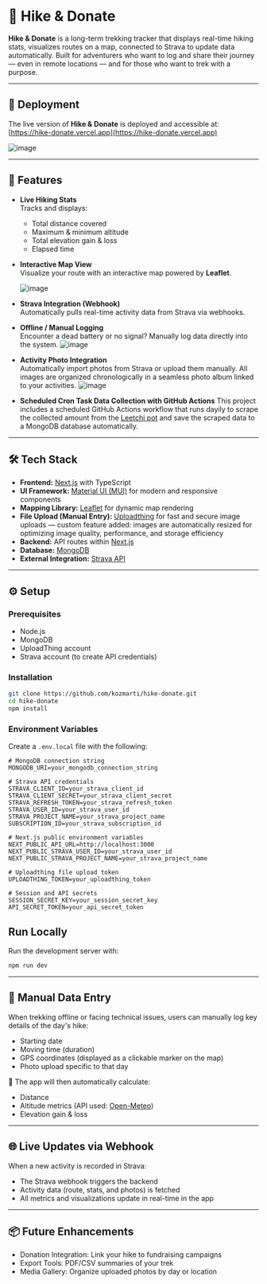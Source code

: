# 🥾 Hike & Donate

**Hike & Donate** is a long-term trekking tracker that displays real-time hiking stats, visualizes routes on a map, connected to Strava to update data automatically. Built for adventurers who want to log and share their journey — even in remote locations — and for those who want to trek with a purpose.

---
## 🚀 Deployment

The live version of **Hike & Donate** is deployed and accessible at:  
[https://hike-donate.vercel.app](https://hike-donate.vercel.app)

![image](https://github.com/user-attachments/assets/020df6bc-fe37-4c57-9723-2ae5141ad861)

---
## 🌄 Features

- **Live Hiking Stats**  
  Tracks and displays:  
  - Total distance covered  
  - Maximum & minimum altitude  
  - Total elevation gain & loss  
  - Elapsed time

- **Interactive Map View**  
  Visualize your route with an interactive map powered by **Leaflet**.

  ![image](https://github.com/user-attachments/assets/8a126634-0652-4b94-90e3-f5120e116525)


- **Strava Integration (Webhook)**  
  Automatically pulls real-time activity data from Strava via webhooks.

- **Offline / Manual Logging**  
  Encounter a dead battery or no signal? Manually log data directly into the system.
![image](https://github.com/user-attachments/assets/abdfe8fe-935b-4f7c-b2fa-01b00f073d8b)

- **Activity Photo Integration**   
Automatically import photos from Strava or upload them manually. All images are organized chronologically in a seamless photo album linked to your activities.
![image](https://github.com/user-attachments/assets/3a652585-6a4e-4213-93a6-29f3592c0324)

- **Scheduled Cron Task Data Collection with GitHub Actions** 
This project includes a scheduled GitHub Actions workflow that runs dayily to scrape the collected amount from the [Leetchi pot](https://www.leetchi.com/) and save the scraped data to a MongoDB database automatically.

---

## 🛠️ Tech Stack

- **Frontend:** [Next.js](https://nextjs.org/) with TypeScript  
- **UI Framework:** [Material UI (MUI)](https://mui.com/) for modern and responsive components  
- **Mapping Library:** [Leaflet](https://leafletjs.com/) for dynamic map rendering  
- **File Upload (Manual Entry):** [Uploadthing](https://uploadthing.com/) for fast and secure image uploads — custom feature added: images are automatically resized for optimizing image quality, performance, and storage efficiency  
- **Backend:** API routes within [Next.js](https://nextjs.org/)  
- **Database:** [MongoDB](https://www.mongodb.com/)  
- **External Integration:** [Strava API](https://developers.strava.com/)  

---

## ⚙️ Setup

### Prerequisites

- Node.js  
- MongoDB  
- UploadThing account  
- Strava account (to create API credentials)  

### Installation

```bash
git clone https://github.com/kozmarti/hike-donate.git
cd hike-donate
npm install
```

### Environment Variables

Create a `.env.local` file with the following:

```env
# MongoDB connection string
MONGODB_URI=your_mongodb_connection_string

# Strava API credentials
STRAVA_CLIENT_ID=your_strava_client_id
STRAVA_CLIENT_SECRET=your_strava_client_secret
STRAVA_REFRESH_TOKEN=your_strava_refresh_token
STRAVA_USER_ID=your_strava_user_id
STRAVA_PROJECT_NAME=your_strava_project_name
SUBSCRIPTION_ID=your_strava_subscription_id

# Next.js public environment variables
NEXT_PUBLIC_API_URL=http://localhost:3000
NEXT_PUBLIC_STRAVA_USER_ID=your_strava_user_id
NEXT_PUBLIC_STRAVA_PROJECT_NAME=your_strava_project_name

# Uploadthing file upload token
UPLOADTHING_TOKEN=your_uploadthing_token

# Session and API secrets
SESSION_SECRET_KEY=your_session_secret_key
API_SECRET_TOKEN=your_api_secret_token
```

## Run Locally

Run the development server with:

```bash
npm run dev
```
---
## 🚨 Manual Data Entry

When trekking offline or facing technical issues, users can manually log key details of the day's hike:

- Starting date  
- Moving time (duration)  
- GPS coordinates (displayed as a clickable marker on the map)  
- Photo upload specific to that day  

🧠 The app will then automatically calculate:

- Distance  
- Altitude metrics (API used: [Open-Meteo](https://api.open-meteo.com))  
- Elevation gain & loss  

---

## 🌐 Live Updates via Webhook

When a new activity is recorded in Strava:

- The Strava webhook triggers the backend  
- Activity data (route, stats, and photos) is fetched  
- All metrics and visualizations update in real-time in the app  

---

## 📦 Future Enhancements

- Donation Integration: Link your hike to fundraising campaigns  
- Export Tools: PDF/CSV summaries of your trek  
- Media Gallery: Organize uploaded photos by day or location  
